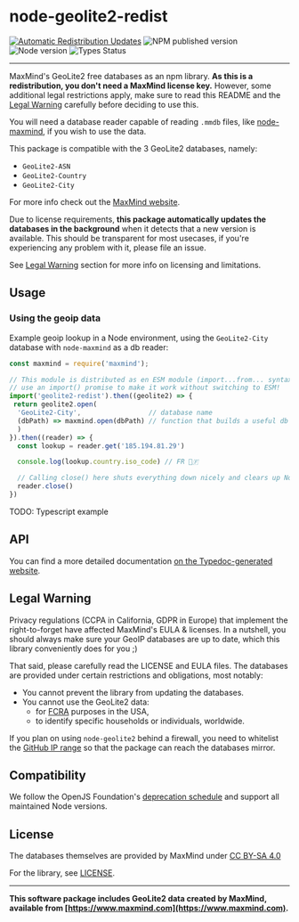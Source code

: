 # node-geolite2-redist

[![Automatic Redistribution Updates](https://github.com/GitSquared/node-geolite2-redist/workflows/Databases%20Updater/badge.svg?branch=master&event=schedule)](https://github.com/GitSquared/node-geolite2-redist/actions?query=workflow%3A%22Databases+Updater%22) ![NPM published version](https://badgen.net/npm/v/geolite2-redist) ![Node version](https://badgen.net/npm/node/geolite2-redist) ![Types Status](https://badgen.net/npm/types/geolite2-redist)

---

MaxMind's GeoLite2 free databases as an npm library. **As this is a redistribution, you don't need a MaxMind license key.** However, some additional legal restrictions apply, make sure to read this README and the [Legal Warning](#legal-warning) carefully before deciding to use this.

You will need a database reader capable of reading `.mmdb` files, like [node-maxmind](https://www.npmjs.com/package/maxmind), if you wish to use the data.

This package is compatible with the 3 GeoLite2 databases, namely:
 - `GeoLite2-ASN`
 - `GeoLite2-Country`
 - `GeoLite2-City`

For more info check out the [MaxMind website](https://dev.maxmind.com/geoip/geolite2-free-geolocation-data).

Due to license requirements, **this package automatically updates the databases in the background** when it detects that a new version is available. This should be transparent for most usecases, if you're experiencing any problem with it, please file an issue.

See [Legal Warning](#legal-warning) section for more info on licensing and limitations.

## Usage

### Using the geoip data

Example geoip lookup in a Node environment, using the `GeoLite2-City` database with `node-maxmind` as a db reader:

```javascript
const maxmind = require('maxmind');

// This module is distributed as en ESM module (import...from... syntax), but you can
// use an import() promise to make it work without switching to ESM!
import('geolite2-redist').then((geolite2) => {
 return geolite2.open(
  'GeoLite2-City',                 // database name
  (dbPath) => maxmind.open(dbPath) // function that builds a useful db reader
  )
}).then((reader) => {
  const lookup = reader.get('185.194.81.29')

  console.log(lookup.country.iso_code) // FR 🥖🇫

  // Calling close() here shuts everything down nicely and clears up Node's event loop.
  reader.close()
})
```

TODO: Typescript example

## API

You can find a more detailed documentation [on the Typedoc-generated website](https://gitsquared.github.io/node-geolite2-redist/).

## Legal Warning

Privacy regulations (CCPA in California, GDPR in Europe) that implement the right-to-forget have affected MaxMind's EULA & licenses.
In a nutshell, you should always make sure your GeoIP databases are up to date, which this library conveniently does for you ;)

That said, please carefully read the LICENSE and EULA files. The databases are provided under certain restrictions and obligations, most notably:
 - You cannot prevent the library from updating the databases.
 - You cannot use the GeoLite2 data:
   - for [FCRA](https://www.ftc.gov/enforcement/statutes/fair-credit-reporting-act) purposes in the USA,
   - to identify specific households or individuals, worldwide.

If you plan on using `node-geolite2` behind a firewall, you need to whitelist the [GitHub IP range](https://docs.github.com/en/authentication/keeping-your-account-and-data-secure/about-githubs-ip-addresses) so that the package can reach the databases mirror.

## Compatibility

We follow the OpenJS Foundation's [deprecation schedule](https://nodejs.org/en/about/releases/) and support all maintained Node versions.

## License

The databases themselves are provided by MaxMind under [CC BY-SA 4.0](https://creativecommons.org/licenses/by-sa/4.0/)

For the library, see [LICENSE](https://github.com/GitSquared/node-geolite2-redist/blob/master/LICENSE).

---

**This software package includes GeoLite2 data created by MaxMind, available from [https://www.maxmind.com](https://www.maxmind.com).**
